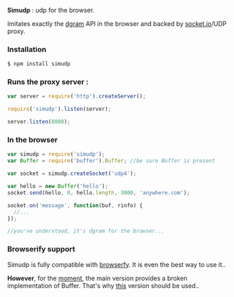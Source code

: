
**Simudp** : udp for the browser.

Imitates exactly the [dgram](http://nodejs.org/api/dgram.html) API in the browser and backed by [socket.io](http://socket.io)/UDP proxy.

### Installation

```bash
$ npm install simudp
```

### Runs the proxy server :

```js
var server = require('http').createServer();

require('simudp').listen(server);

server.listen(8080);
```

### In the browser

```js
var simudp = require('simudp');
var Buffer = require('buffer').Buffer; //be sure Buffer is present

var socket = simudp.createSocket('udp4');

var hello = new Buffer('hello');
socket.send(hello, 0, hello.length, 3000, 'anywhere.com');

socket.on('message', function(buf, rinfo) {
  //...
});

//you've understood, it's dgram for the browser...
```

### Browserify support

Simudp is fully compatible with [browserfy](https://github.com/substack/node-browserify). It is even the best way to use it..

**However**, for the [moment](https://github.com/substack/node-browserify/pull/143), the main version provides a broken implementation of Buffer. That's why [this](https://github.com/toots/node-browserify) version should be used..


